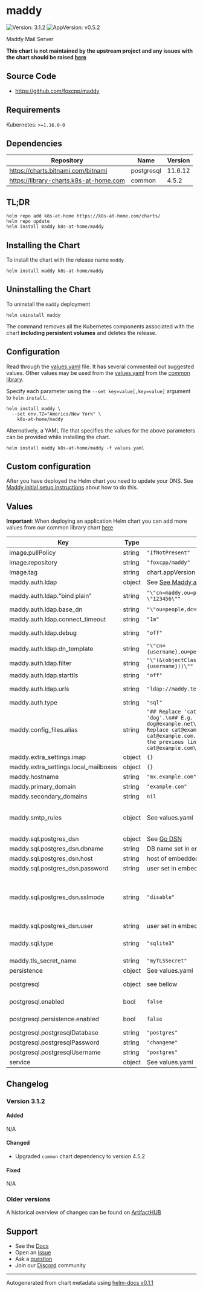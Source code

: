 # maddy

![Version: 3.1.2](https://img.shields.io/badge/Version-3.1.2-informational?style=flat-square) ![AppVersion: v0.5.2](https://img.shields.io/badge/AppVersion-v0.5.2-informational?style=flat-square)

Maddy Mail Server

**This chart is not maintained by the upstream project and any issues with the chart should be raised [here](https://github.com/k8s-at-home/charts/issues/new/choose)**

## Source Code

* <https://github.com/foxcpp/maddy>

## Requirements

Kubernetes: `>=1.16.0-0`

## Dependencies

| Repository | Name | Version |
|------------|------|---------|
| https://charts.bitnami.com/bitnami | postgresql | 11.6.12 |
| https://library-charts.k8s-at-home.com | common | 4.5.2 |

## TL;DR

```console
helm repo add k8s-at-home https://k8s-at-home.com/charts/
helm repo update
helm install maddy k8s-at-home/maddy
```

## Installing the Chart

To install the chart with the release name `maddy`

```console
helm install maddy k8s-at-home/maddy
```

## Uninstalling the Chart

To uninstall the `maddy` deployment

```console
helm uninstall maddy
```

The command removes all the Kubernetes components associated with the chart **including persistent volumes** and deletes the release.

## Configuration

Read through the [values.yaml](./values.yaml) file. It has several commented out suggested values.
Other values may be used from the [values.yaml](https://github.com/k8s-at-home/library-charts/tree/main/charts/stable/common/values.yaml) from the [common library](https://github.com/k8s-at-home/library-charts/tree/main/charts/stable/common).

Specify each parameter using the `--set key=value[,key=value]` argument to `helm install`.

```console
helm install maddy \
  --set env.TZ="America/New York" \
    k8s-at-home/maddy
```

Alternatively, a YAML file that specifies the values for the above parameters can be provided while installing the chart.

```console
helm install maddy k8s-at-home/maddy -f values.yaml
```

## Custom configuration

After you have deployed the Helm chart you need to update your DNS. See
[Maddy initial setup instructions](https://maddy.email/tutorials/setting-up/)
about how to do this.

## Values

**Important**: When deploying an application Helm chart you can add more values from our common library chart [here](https://github.com/k8s-at-home/library-charts/tree/main/charts/stable/common)

| Key | Type | Default | Description |
|-----|------|---------|-------------|
| image.pullPolicy | string | `"IfNotPresent"` | image pull policy |
| image.repository | string | `"foxcpp/maddy"` | image repository |
| image.tag | string | chart.appVersion | image tag |
| maddy.auth.ldap | object | See [See Maddy auth](https://maddy.email/man/_generated_maddy-auth.5/#configuration-directives_5) | If type is ldap the following options are required |
| maddy.auth.ldap."bind plain" | string | `"\"cn=maddy,ou=people,dc=maddy,dc=test\" \"123456\""` | Specify initial bind credentials. Not required ('bind off') if DN template is used. |
| maddy.auth.ldap.base_dn | string | `"\"ou=people,dc=maddy,dc=test\""` | Specify base_dn to lookup DN. |
| maddy.auth.ldap.connect_timeout | string | `"1m"` | Timeout for initial connection to the directory server. |
| maddy.auth.ldap.debug | string | `"off"` | Enable verbose logging. You don't need that unless you are reporting a bug. |
| maddy.auth.ldap.dn_template | string | `"\"cn={username},ou=people,dc=maddy,dc=test\""` | Specify DN template to skip lookup. |
| maddy.auth.ldap.filter | string | `"\"(&(objectClass=posixAccount)(uid={username}))\""` | Specify filter to lookup DN. |
| maddy.auth.ldap.starttls | string | `"off"` | Whether to upgrade connection to TLS using STARTTLS. |
| maddy.auth.ldap.urls | string | `"ldap://maddy.test:389"` | URLs of the directory servers to use. First available server is used - no load-balancing is done. |
| maddy.auth.type | string | `"sql"` | Where to store authorised users. Valid values are `sql` and `ldap` |
| maddy.config_files.alias | string | `"## Replace 'cat' with any domain to 'dog'.\n## E.g. cat@example.net -> dog@example.net\n# cat: dog\n\n## Replace cat@example.org with cat@example.com.\n## Takes priority over the previous line.\n#cat@example.org: cat@example.com\n"` | Alias file used in smtp_rule See [alias examples](https://maddy.email/man/_generated_maddy-filters.5/). |
| maddy.extra_settings.imap | object | `{}` | Additional settings for imap backend |
| maddy.extra_settings.local_mailboxes | object | `{}` | Additional settings for local_mailboxes storage |
| maddy.hostname | string | `"mx.example.com"` | Hostname the service will listen to (incoming SMTP and IMAP) |
| maddy.primary_domain | string | `"example.com"` | Primary domain - will be included in SMTP protocol |
| maddy.secondary_domains | string | `nil` | Space separated list of additional domains this server handles |
| maddy.smtp_rules | object | See values.yaml | The main part of the configuration - rules for the smtp pipelines. You can define multiple blocks. Content comes from the chart when setting `file` (see files/smtp_rules folder) and/or the custom block |
| maddy.sql.postgres_dsn | object | See [Go DSN](https://pkg.go.dev/github.com/lib/pq?utm_source=godoc#hdr-Connection_String_Parameters) | If type is postgres configure the Data Source Name (DSN) |
| maddy.sql.postgres_dsn.dbname | string | DB name set in embedded postgres chart | The name of the DB |
| maddy.sql.postgres_dsn.host | string | host of embedded postgres chart | The host to connect to |
| maddy.sql.postgres_dsn.password | string | user set in embedded postgres chart | The DB user password |
| maddy.sql.postgres_dsn.sslmode | string | `"disable"` | SSL model for the DB disable - No SSL require - Always SSL (skip verification) verify-ca - Always SSL (verify that the certificate presented by the             server was signed by a trusted CA) verify-full - Always SSL (verify that the certification presented by               the server was signed by a trusted CA and the server host name               matches the one in the certificate) |
| maddy.sql.postgres_dsn.user | string | user set in embedded postgres chart | The DB user |
| maddy.sql.type | string | `"sqlite3"` | DB type to use. Supported are `sqlite3` and `postgres` Database is used to store IMAP indexes and (when not using LDAP) authorized users |
| maddy.tls_secret_name | string | `"myTLSSecret"` | name of K8S secret containing the cert and key to use by maddy. |
| persistence | object | See values.yaml | Configure persistence settings for the chart under this key. |
| postgresql | object | see bellow | Bitnami postgres chart. For more options see https://github.com/bitnami/charts/tree/master/bitnami/postgresql |
| postgresql.enabled | bool | `false` | Enable if you want to use the embedded postgresql chart (not neeeded if you use your own postgres DB). |
| postgresql.persistence.enabled | bool | `false` | if database is stored to a PVC. Set to true when you are done testing. |
| postgresql.postgresqlDatabase | string | `"postgres"` | Postgres database password |
| postgresql.postgresqlPassword | string | `"changeme"` | Postgres database password |
| postgresql.postgresqlUsername | string | `"postgres"` | Postgres database user name |
| service | object | See values.yaml | Configures service settings for the chart. |

## Changelog

### Version 3.1.2

#### Added

N/A

#### Changed

* Upgraded `common` chart dependency to version 4.5.2

#### Fixed

N/A

### Older versions

A historical overview of changes can be found on [ArtifactHUB](https://artifacthub.io/packages/helm/k8s-at-home/maddy?modal=changelog)

## Support

- See the [Docs](https://docs.k8s-at-home.com/our-helm-charts/getting-started/)
- Open an [issue](https://github.com/k8s-at-home/charts/issues/new/choose)
- Ask a [question](https://github.com/k8s-at-home/organization/discussions)
- Join our [Discord](https://discord.gg/sTMX7Vh) community

----------------------------------------------
Autogenerated from chart metadata using [helm-docs v0.1.1](https://github.com/k8s-at-home/helm-docs/releases/v0.1.1)
